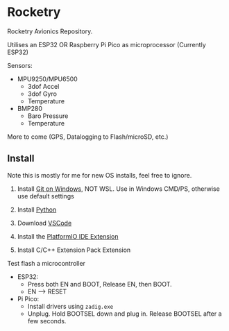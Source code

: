 # Rocketry

Rocketry Avionics Repository.

Utilises an ESP32 OR Raspberry Pi Pico as microprocessor
(Currently ESP32)

Sensors:
- MPU9250/MPU6500
  - 3dof Accel
  - 3dof Gyro
  - Temperature
- BMP280
  - Baro Pressure
  - Temperature

More to come (GPS, Datalogging to Flash/microSD, etc.)


## Install

Note this is mostly for me for new OS installs, feel free to ignore.

1. Install [Git on Windows](https://git-scm.com/downloads/win), NOT WSL. Use in Windows CMD/PS, otherwise use default settings

2. Install [Python](https://www.python.org/downloads/)

3. Download [VSCode](https://code.visualstudio.com/download)

4. Install the [PlatformIO IDE Extension](https://docs.platformio.org/en/latest/integration/ide/vscode.html)

5. Install C/C++ Extension Pack Extension

Test flash a microcontroller
- ESP32:
  - Press both EN and BOOT, Release EN, then BOOT.
  - EN --> RESET
- Pi Pico:
  - Install drivers using `zadig.exe`
  - Unplug. Hold BOOTSEL down and plug in. Release BOOTSEL after a few seconds.